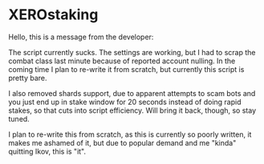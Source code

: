 # XEROstaking

Hello, this is a message from the developer:

The script currently sucks. The settings are working, but I had to scrap the combat class last minute because
of reported account nulling. In the coming time I plan to re-write it from scratch, but currently this script
is pretty bare.

I also removed shards support, due to apparent attempts to scam bots and you just end up in stake window for 20
seconds instead of doing rapid stakes, so that cuts into script efficiency. Will bring it back, though, so stay
tuned.

I plan to re-write this from scratch, as this is currently so poorly written, it makes me ashamed of it, but
due to popular demand and me "kinda" quitting Ikov, this is "it".
